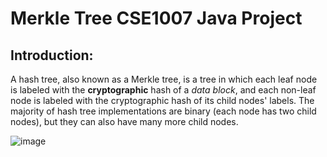 #                                                                 Merkle Tree CSE1007 Java Project
## Introduction:
A hash tree, also known as a Merkle tree, is a tree in which each leaf node is labeled with the **cryptographic** hash of a _data block_, and each non-leaf node is labeled with the cryptographic hash of its child nodes' labels. The majority of hash tree implementations are binary (each node has two child nodes), but they can also have many more child nodes.


![image](https://user-images.githubusercontent.com/104163372/164989367-ca59afe9-0f35-4fc3-bcc9-237e7eff4d4f.png)
